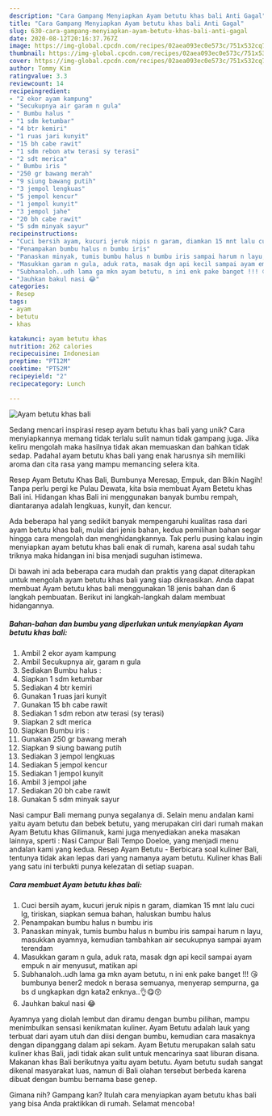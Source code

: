 ```yaml
---
description: "Cara Gampang Menyiapkan Ayam betutu khas bali Anti Gagal"
title: "Cara Gampang Menyiapkan Ayam betutu khas bali Anti Gagal"
slug: 630-cara-gampang-menyiapkan-ayam-betutu-khas-bali-anti-gagal
date: 2020-08-12T20:16:37.767Z
image: https://img-global.cpcdn.com/recipes/02aea093ec0e573c/751x532cq70/ayam-betutu-khas-bali-foto-resep-utama.jpg
thumbnail: https://img-global.cpcdn.com/recipes/02aea093ec0e573c/751x532cq70/ayam-betutu-khas-bali-foto-resep-utama.jpg
cover: https://img-global.cpcdn.com/recipes/02aea093ec0e573c/751x532cq70/ayam-betutu-khas-bali-foto-resep-utama.jpg
author: Tommy Kim
ratingvalue: 3.3
reviewcount: 14
recipeingredient:
- "2 ekor ayam kampung"
- "Secukupnya air garam n gula"
- " Bumbu halus "
- "1 sdm ketumbar"
- "4 btr kemiri"
- "1 ruas jari kunyit"
- "15 bh cabe rawit"
- "1 sdm rebon atw terasi sy terasi"
- "2 sdt merica"
- " Bumbu iris "
- "250 gr bawang merah"
- "9 siung bawang putih"
- "3 jempol lengkuas"
- "5 jempol kencur"
- "1 jempol kunyit"
- "3 jempol jahe"
- "20 bh cabe rawit"
- "5 sdm minyak sayur"
recipeinstructions:
- "Cuci bersih ayam, kucuri jeruk nipis n garam, diamkan 15 mnt lalu cuci lg, tiriskan, siapkan semua bahan, haluskan bumbu halus"
- "Penampakan bumbu halus n bumbu iris"
- "Panaskan minyak, tumis bumbu halus n bumbu iris sampai harum n layu, masukkan ayamnya, kemudian tambahkan air secukupnya sampai ayam terendam"
- "Masukkan garam n gula, aduk rata, masak dgn api kecil sampai ayam empuk n air menyusut, matikan api"
- "Subhanaloh..udh lama ga mkn ayam betutu, n ini enk pake banget !!! 😘 bumbunya bener2 medok n berasa semuanya, menyerap sempurna, ga bs d ungkapkan dgn kata2 enknya..👌😋😚"
- "Jauhkan bakul nasi 😂"
categories:
- Resep
tags:
- ayam
- betutu
- khas

katakunci: ayam betutu khas 
nutrition: 262 calories
recipecuisine: Indonesian
preptime: "PT12M"
cooktime: "PT52M"
recipeyield: "2"
recipecategory: Lunch

---
```



![Ayam betutu khas bali](https://img-global.cpcdn.com/recipes/02aea093ec0e573c/751x532cq70/ayam-betutu-khas-bali-foto-resep-utama.jpg)

Sedang mencari inspirasi resep ayam betutu khas bali yang unik? Cara menyiapkannya memang tidak terlalu sulit namun tidak gampang juga. Jika keliru mengolah maka hasilnya tidak akan memuaskan dan bahkan tidak sedap. Padahal ayam betutu khas bali yang enak harusnya sih memiliki aroma dan cita rasa yang mampu memancing selera kita.

Resep Ayam Betutu Khas Bali, Bumbunya Meresap, Empuk, dan Bikin Nagih! Tanpa perlu pergi ke Pulau Dewata, kita bsia membuat Ayam Betetu khas Bali ini. Hidangan khas Bali ini menggunakan banyak bumbu rempah, diantaranya adalah lengkuas, kunyit, dan kencur.

Ada beberapa hal yang sedikit banyak mempengaruhi kualitas rasa dari ayam betutu khas bali, mulai dari jenis bahan, kedua pemilihan bahan segar hingga cara mengolah dan menghidangkannya. Tak perlu pusing kalau ingin menyiapkan ayam betutu khas bali enak di rumah, karena asal sudah tahu triknya maka hidangan ini bisa menjadi suguhan istimewa.


Di bawah ini ada beberapa cara mudah dan praktis yang dapat diterapkan untuk mengolah ayam betutu khas bali yang siap dikreasikan. Anda dapat membuat Ayam betutu khas bali menggunakan 18 jenis bahan dan 6 langkah pembuatan. Berikut ini langkah-langkah dalam membuat hidangannya.

<!--inarticleads1-->

##### Bahan-bahan dan bumbu yang diperlukan untuk menyiapkan Ayam betutu khas bali:

1. Ambil 2 ekor ayam kampung
1. Ambil Secukupnya air, garam n gula
1. Sediakan  Bumbu halus :
1. Siapkan 1 sdm ketumbar
1. Sediakan 4 btr kemiri
1. Gunakan 1 ruas jari kunyit
1. Gunakan 15 bh cabe rawit
1. Sediakan 1 sdm rebon atw terasi (sy terasi)
1. Siapkan 2 sdt merica
1. Siapkan  Bumbu iris :
1. Gunakan 250 gr bawang merah
1. Siapkan 9 siung bawang putih
1. Sediakan 3 jempol lengkuas
1. Sediakan 5 jempol kencur
1. Sediakan 1 jempol kunyit
1. Ambil 3 jempol jahe
1. Sediakan 20 bh cabe rawit
1. Gunakan 5 sdm minyak sayur


Nasi campur Bali memang punya segalanya di. Selain menu andalan kami yaitu ayam betutu dan bebek betutu, yang merupakan ciri dari rumah makan Ayam Betutu khas Gilimanuk, kami juga menyediakan aneka masakan lainnya, sperti : Nasi Campur Bali Tempo Doeloe, yang menjadi menu andalan kami yang kedua. Resep Ayam Betutu - Berbicara soal kuliner Bali, tentunya tidak akan lepas dari yang namanya ayam betutu. Kuliner khas Bali yang satu ini terbukti punya kelezatan di setiap suapan. 

<!--inarticleads2-->

##### Cara membuat Ayam betutu khas bali:

1. Cuci bersih ayam, kucuri jeruk nipis n garam, diamkan 15 mnt lalu cuci lg, tiriskan, siapkan semua bahan, haluskan bumbu halus
1. Penampakan bumbu halus n bumbu iris
1. Panaskan minyak, tumis bumbu halus n bumbu iris sampai harum n layu, masukkan ayamnya, kemudian tambahkan air secukupnya sampai ayam terendam
1. Masukkan garam n gula, aduk rata, masak dgn api kecil sampai ayam empuk n air menyusut, matikan api
1. Subhanaloh..udh lama ga mkn ayam betutu, n ini enk pake banget !!! 😘 bumbunya bener2 medok n berasa semuanya, menyerap sempurna, ga bs d ungkapkan dgn kata2 enknya..👌😋😚
1. Jauhkan bakul nasi 😂


Ayamnya yang diolah lembut dan diramu dengan bumbu pilihan, mampu menimbulkan sensasi kenikmatan kuliner. Ayam Betutu adalah lauk yang terbuat dari ayam utuh dan diisi dengan bumbu, kemudian cara masaknya dengan dipanggang dalam api sekam. Ayam Betutu merupakan salah satu kuliner khas Bali, jadi tidak akan sulit untuk mencarinya saat liburan disana. Makanan khas Bali berikutnya yaitu ayam betutu. Ayam betutu sudah sangat dikenal masyarakat luas, namun di Bali olahan tersebut berbeda karena dibuat dengan bumbu bernama base genep. 

Gimana nih? Gampang kan? Itulah cara menyiapkan ayam betutu khas bali yang bisa Anda praktikkan di rumah. Selamat mencoba!
